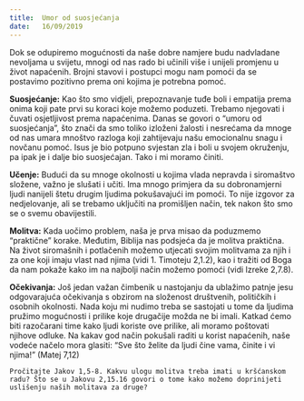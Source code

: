 ```yaml
---
title:  Umor od suosjećanja
date:   16/09/2019
---
```


Dok se odupiremo mogućnosti da naše dobre namjere budu nadvladane nevoljama u svijetu, mnogi od nas rado bi učinili više i unijeli promjenu u život napaćenih. Brojni stavovi i postupci mogu nam pomoći da se postavimo pozitivno prema oni kojima je potrebna pomoć.

**Suosjećanje:** Kao što smo vidjeli, prepoznavanje tuđe boli i empatija prema onima koji pate prvi su koraci koje možemo poduzeti. Trebamo njegovati i čuvati osjetljivost prema napaćenima. Danas se govori o “umoru od suosjećanja”, što znači da smo toliko izloženi žalosti i nesrećama da mnoge od nas umara mnoštvo razloga koji zahtijevaju našu emocionalnu snagu i novčanu pomoć. Isus je bio potpuno svjestan zla i boli u svojem okruženju, pa ipak je i dalje bio suosjećajan. Tako i mi moramo činiti.

**Učenje:** Budući da su mnoge okolnosti u kojima vlada nepravda i siromaštvo složene, važno je slušati i učiti. Ima mnogo primjera da su dobronamjerni ljudi nanijeli štetu drugim ljudima pokušavajući im pomoći. To nije izgovor za nedjelovanje, ali se trebamo uključiti na promišljen način, tek nakon što smo se o svemu obavijestili.

**Molitva:** Kada uočimo problem, naša je prva misao da poduzmemo “praktične” korake. Međutim, Biblija nas podsjeća da je molitva praktična. Na život siromašnih i potlačenih možemo utjecati svojim molitvama za njih i za one koji imaju vlast nad njima (vidi 1. Timoteju 2,1.2), kao i tražiti od Boga da nam pokaže kako im na najbolji način možemo pomoći (vidi Izreke 2,7.8).

**Očekivanja:** Još jedan važan čimbenik u nastojanju da ublažimo patnje jesu odgovarajuća očekivanja s obzirom na složenost društvenih, političkih i osobnih okolnosti. Nada koju mi nudimo treba se sastojati u tome da ljudima pružimo mogućnosti i prilike koje drugačije možda ne bi imali. Katkad ćemo biti razočarani time kako ljudi koriste ove prilike, ali moramo poštovati njihove odluke. Na kakav god način pokušali raditi u korist napaćenih, naše vodeće načelo mora glasiti: “Sve što želite da ljudi čine vama, činite i vi njima!” (Matej 7,12)

`Pročitajte Jakov 1,5-8. Kakvu ulogu molitva treba imati u kršćanskom radu? Što se u Jakovu 2,15.16 govori o tome kako možemo doprinijeti uslišenju naših molitava za druge?`
